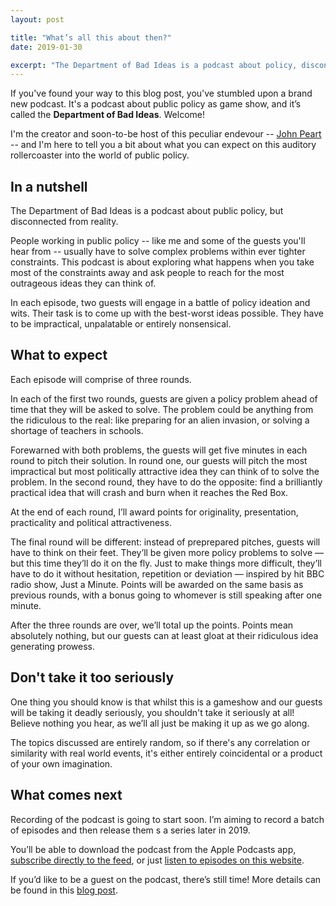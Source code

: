 ```yaml
---
layout: post

title: "What’s all this about then?"
date: 2019-01-30

excerpt: "The Department of Bad Ideas is a podcast about policy, disconnected from reality. Find out more about what's in store, and how you can be in an episode."
---
```


If you've found your way to this blog post, you've stumbled upon a brand new podcast. It's a podcast about public policy as game show, and it’s called the **Department of Bad Ideas**. Welcome! 

I'm the creator and soon-to-be host of this peculiar endevour -- [John Peart](https://johnpe.art) -- and I'm here to tell you a bit about what you can expect on this auditory rollercoaster into the world of public policy. 

## In a nutshell 

The Department of Bad Ideas is a podcast about public policy, but disconnected from reality. 

People working in public policy -- like me and some of the guests you'll hear from -- usually have to solve complex problems within ever tighter constraints. This podcast is about exploring what happens when you take most of the constraints away and ask people to reach for the most outrageous ideas they can think of. 

In each episode, two guests will engage in a battle of policy ideation and wits. Their task is to come up with the best-worst ideas possible. They have to be impractical, unpalatable or entirely nonsensical.

## What to expect

Each episode will comprise of three rounds.

In each of the first two rounds, guests are given a policy problem ahead of time that they will be asked to solve. The problem could be anything from the ridiculous to the real: like preparing for an alien invasion, or solving a shortage of teachers in schools.

Forewarned with both problems, the guests will get five minutes in each round to pitch their solution. In round one, our guests will pitch the most impractical but most politically attractive idea they can think of to solve the problem. In the second round, they have to do the opposite: find a brilliantly practical idea that will crash and burn when it reaches the Red Box.

At the end of each round, I’ll award points for originality, presentation, practicality and political attractiveness.

The final round will be different: instead of preprepared pitches, guests will have to think on their feet. They’ll be given more policy problems to solve — but this time they’ll do it on the fly. Just to make things more difficult, they’ll have to do it without hesitation, repetition or deviation — inspired by hit BBC radio show, Just a Minute. Points will be awarded on the same basis as previous rounds, with a bonus going to whomever is still speaking after one minute.

After the three rounds are over, we’ll total up the points. Points mean absolutely nothing, but our guests can at least gloat at their ridiculous idea generating prowess.

## Don't take it too seriously 

One thing you should know is that whilst this is a gameshow and our guests will be taking it deadly seriously, you shouldn't take it seriously at all! Believe nothing you hear, as we’ll all just be making it up as we go along. 

The topics discussed are entirely random, so if there's any correlation or similarity with real world events, it's either  entirely coincidental or a product of your own imagination. 

## What comes next

Recording of the podcast is going to start soon. I’m aiming to record a batch of episodes and then release them s a series later in 2019. 

You’ll be able to download the podcast from the Apple Podcasts app, [subscribe directly to the feed](https://podcast.johnpe.art/podcast.rss), or just [listen to episodes on this website](https://podcast.johnpe.art/episodes/).

If you’d like to be a guest on the podcast, there’s still time!  More details can be found in this [blog post]().